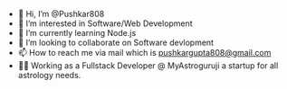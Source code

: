 - 👋 Hi, I’m @Pushkar808
- 👀 I’m interested in Software/Web Development
- 🌱 I’m currently learning Node.js
- 💞️ I’m looking to collaborate on Software devlopment
- 📫 How to reach me via mail which is pushkargupta808@gmail.com
- 🧑‍💼 Working as a Fullstack Developer @ MyAstroguruji a startup for all astrology needs.

<!---
Pushkar808/Pushkar808 is a ✨ special ✨ repository because its `README.md` (this file) appears on your GitHub profile.
You can click the Preview link to take a look at your changes.
--->
